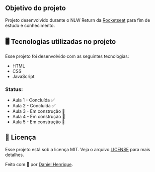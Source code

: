 ## Objetivo do projeto

Projeto desenvolvido durante o NLW Return da [Rocketseat](https://rocketseat.com.br/) para fim de estudo e conhecimento.

## 🖥️ Tecnologias utilizadas no projeto

Esse projeto foi desenvolvido com as seguintes tecnologias:

- HTML
- CSS
- JavaScript

### Status:

- Aula 1 - Concluída ✅
- Aula 2 - Concluída ✅
- Aula 3 - Em construção 🚧
- Aula 4 - Em construção 🚧
- Aula 5 - Em construção 🚧

## 📝 Licença

Esse projeto está sob a licença MIT. Veja o arquivo [LICENSE](.github/LICENSE.md) para mais detalhes.

Feito com 🤎 por [Daniel Henrique](https://github.com/eudanielhenrique).
